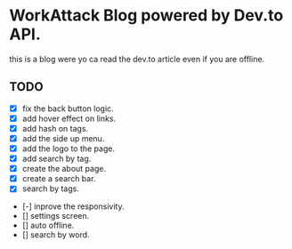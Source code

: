 # WorkAttack Blog powered by Dev.to API.

this is a blog were yo ca read the dev.to article even if you are offline.


## TODO

- [x] fix the back button logic.
- [x] add hover effect on links.
- [x] add hash on tags.
- [x] add the side up menu.
- [x] add the logo to the page.
- [x] add search by tag.
- [x] create the about page.
- [x] create a search bar.
- [x] search by tags.
- [-] inprove the responsivity.
- [] settings screen.
- [] auto offline.
- [] search by word.